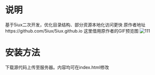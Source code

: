 # 说明
基于5iux二次开发，优化目录结构、部分资源本地化访问更快
原作者地址https://github.com/5iux/5iux.github.io
这里借用原作者的GIF预览图
![111](https://user-images.githubusercontent.com/85924672/232282663-a5b6d977-7bfb-47e3-96fb-70ac5af662df.gif)
# 安装方法
下载源代码上传至服务器。内容均可在index.html修改
